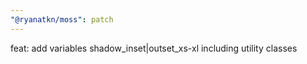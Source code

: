 ```yaml
---
"@ryanatkn/moss": patch
---
```


feat: add variables shadow_inset|outset_xs-xl including utility classes
